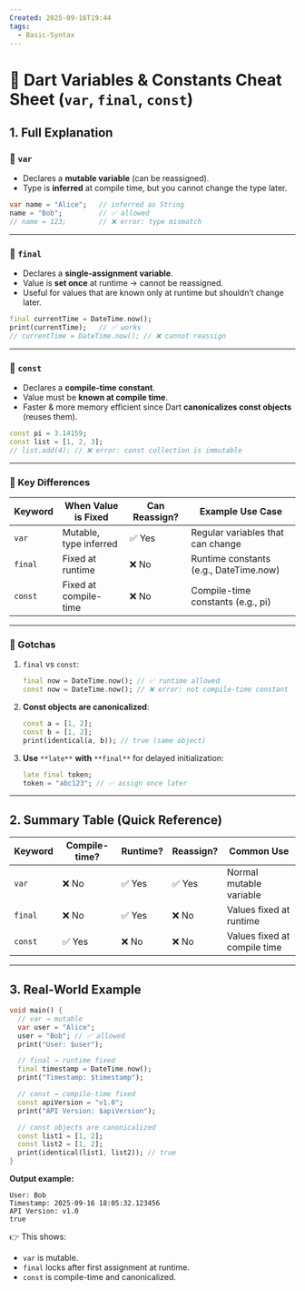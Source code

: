 ```yaml
---
Created: 2025-09-16T19:44
tags:
  - Basic-Syntax
---
```

# 📝 Dart Variables & Constants Cheat Sheet (`var`, `final`, `const`)

## 1. Full Explanation

### 🔹 `var`

- Declares a **mutable variable** (can be reassigned).
- Type is **inferred** at compile time, but you cannot change the type later.

```Dart
var name = "Alice";   // inferred as String
name = "Bob";         // ✅ allowed
// name = 123;        // ❌ error: type mismatch

```

---

### 🔹 `final`

- Declares a **single-assignment variable**.
- Value is **set once** at runtime → cannot be reassigned.
- Useful for values that are known only at runtime but shouldn’t change later.

```Dart
final currentTime = DateTime.now();
print(currentTime);   // ✅ works
// currentTime = DateTime.now(); // ❌ cannot reassign

```

---

### 🔹 `const`

- Declares a **compile-time constant**.
- Value must be **known at compile time**.
- Faster & more memory efficient since Dart **canonicalizes const objects** (reuses them).

```Dart
const pi = 3.14159;
const list = [1, 2, 3];
// list.add(4); // ❌ error: const collection is immutable

```

---

### 🔹 Key Differences

|Keyword|When Value is Fixed|Can Reassign?|Example Use Case|
|---|---|---|---|
|`var`|Mutable, type inferred|✅ Yes|Regular variables that can change|
|`final`|Fixed at runtime|❌ No|Runtime constants (e.g., DateTime.now)|
|`const`|Fixed at compile-time|❌ No|Compile-time constants (e.g., pi)|

---

### 🔹 Gotchas

1. `final` vs `const`:
    
    ```Dart
    final now = DateTime.now(); // ✅ runtime allowed
    const now = DateTime.now(); // ❌ error: not compile-time constant
    
    ```
    
2. **Const objects are canonicalized**:
    
    ```Dart
    const a = [1, 2];
    const b = [1, 2];
    print(identical(a, b)); // true (same object)
    
    ```
    
3. **Use** `**late**` **with** `**final**` for delayed initialization:
    
    ```Dart
    late final token;
    token = "abc123"; // ✅ assign once later
    
    ```
    

---

## 2. Summary Table (Quick Reference)

|Keyword|Compile-time?|Runtime?|Reassign?|Common Use|
|---|---|---|---|---|
|`var`|❌ No|✅ Yes|✅ Yes|Normal mutable variable|
|`final`|❌ No|✅ Yes|❌ No|Values fixed at runtime|
|`const`|✅ Yes|❌ No|❌ No|Values fixed at compile time|

---

## 3. Real-World Example

```Dart
void main() {
  // var → mutable
  var user = "Alice";
  user = "Bob"; // ✅ allowed
  print("User: $user");

  // final → runtime fixed
  final timestamp = DateTime.now();
  print("Timestamp: $timestamp");

  // const → compile-time fixed
  const apiVersion = "v1.0";
  print("API Version: $apiVersion");

  // const objects are canonicalized
  const list1 = [1, 2];
  const list2 = [1, 2];
  print(identical(list1, list2)); // true
}

```

**Output example:**

```Plain
User: Bob
Timestamp: 2025-09-16 18:05:32.123456
API Version: v1.0
true

```

👉 This shows:

- `var` is mutable.
- `final` locks after first assignment at runtime.
- `const` is compile-time and canonicalized.